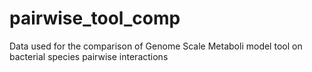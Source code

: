 # pairwise_tool_comp
Data used for the comparison of Genome Scale Metaboli model tool on bacterial species pairwise interactions
